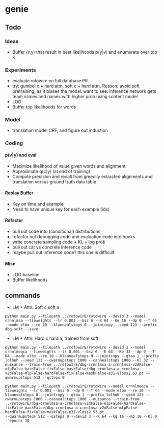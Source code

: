 # genie

## Todo

### Ideas
* Buffer (v,y) that result in best likelihoods p(y|v) and enumerate over top K

### Experiments
* evaluate rotowire on full database PR
* try: gumbel c + hard attn, soft c + hard attn. Reason: avoid soft pretraining, as it biases the model.
  want to see: inference network gets team names and names with higher prob using content model
* LOO
* Buffer top likelihoods for words

### Model
* translation model CRF, and figure out induction

### Coding

#### p(v|y) and eval
* Maximize likelihood of value given words and alignment
* Approximate q(c|y) (at end of training)
* Compute precision and recall from greedily extracted alignments and translation
  versus ground truth data table 

#### Replay Buffer
* Key on time and example
* Need to have unique key for each example (idx)
 
#### Refactor
* pull out code into (conditional) distributions
* refactor out debugging code and evaluation code into hooks
* write concrete sampling code + KL + log prob
* pull out cat vs concrete inference code
* maybe pull out inference code? this one is difficult

#### Misc
* LOO baseline
* Buffer likelihoods


## commands
* LM + Attn: Soft c soft a
```
python main.py --filepath ../rotowIrE/rotowire --devid 3 --model crnnlmsa --tieweights --lr 0.001 --bsz 6 --K 64 --Ke 16 --dp 0 --T 64 --mode elbo --re 10 --klannealsteps 0 --jointcopy --seed 123 --prefix dbg-soft --save
```
* LM + Attn: Hard c hard a, trained from soft
```
python main.py --filepath ../rotowIrE/rotowire --devid 1 --model crnnlmeqca --tieweights --lr 0.001 --bsz 6 --K 64 --Ke 32 --dp 0 --T 64 --mode elbo --re 10 --klannealsteps 0 --jointcopy --qtao 1 --prefix lolhuh --seed 123 --cwarmupsteps 1000 --cannealsteps 1000 --Kl 32 --nuisance --train-from ../rotowIrE/dbg-crnnlmsa-a-crnnlmsa-v2dFalse-mlpFalse-hardFalse-fixFalse-maskFalse/dbg-crnnlmsa-a-crnnlmsa-v2dFalse-mlpFalse-hardFalse-fixFalse-maskFalse-e31-vloss2.53.pt --qwarmupsteps 512 --qsteps 0
```
```
python main.py --filepath ../rotowIrE/rotowire --model crnnlmeqca --tieweights --lr 0.001 --bsz 6 --dp 0 --T 64 --mode elbo --re 10 --klannealsteps 0 --jointcopy --qtao 1 --prefix lolhuh --seed 123 --cwarmupsteps 1000 --cannealsteps 1000 --nuisance --train-from ../rotowIrE/dbg-crnnlmsa-a-crnnlmsa-v2dFalse-mlpFalse-hardFalse-fixFalse-maskFalse/dbg-crnnlmsa-a-crnnlmsa-v2dFalse-mlpFalse-hardFalse-fixFalse-maskFalse-e31-vloss2.53.pt
--qwarmupsteps 512 --qsteps 0 --devid 3 --K 64 --Kq 16 --Kb 16 --Kl 0 --epochs 10
```
